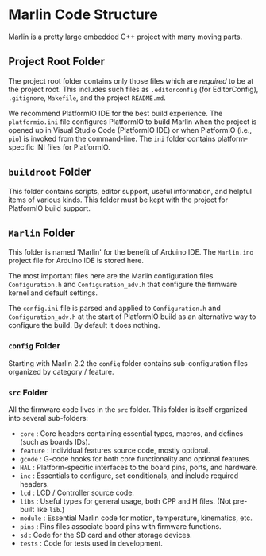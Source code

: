 # Marlin Code Structure

Marlin is a pretty large embedded C++ project with many moving parts.

## Project Root Folder

The project root folder contains only those files which are _required_ to be at the project root. This includes such files as `.editorconfig` (for EditorConfig), `.gitignore`, `Makefile`, and the project `README.md`.

We recommend PlatformIO IDE for the best build experience. The `platformio.ini` file configures PlatformIO to build Marlin when the project is opened up in Visual Studio Code (PlatformIO IDE) or when PlatformIO (i.e., `pio`) is invoked from the command-line. The `ini` folder contains platform-specific INI files for PlatformIO.

## `buildroot` Folder

This folder contains scripts, editor support, useful information, and helpful items of various kinds. This folder must be kept with the project for PlatformIO build support.

## `Marlin` Folder

This folder is named 'Marlin' for the benefit of Arduino IDE. The `Marlin.ino` project file for Arduino IDE is stored here.

The most important files here are the Marlin configuration files `Configuration.h` and `Configuration_adv.h` that configure the firmware kernel and default settings.

The `config.ini` file is parsed and applied to `Configuration.h` and `Configuration_adv.h` at the start of PlatformIO build as an alternative way to configure the build. By default it does nothing.

### `config` Folder

Starting with Marlin 2.2 the `config` folder contains sub-configuration files organized by category / feature.

### `src` Folder

All the firmware code lives in the `src` folder. This folder is itself organized into several sub-folders:

- `core` : Core headers containing essential types, macros, and defines (such as boards IDs).
- `feature` : Individual features source code, mostly optional.
- `gcode` : G-code hooks for both core functionality and optional features.
- `HAL` : Platform-specific interfaces to the board pins, ports, and hardware.
- `inc` : Essentials to configure, set conditionals, and include required headers.
- `lcd` : LCD / Controller source code.
- `libs` : Useful types for general usage, both CPP and H files. (Not pre-built like `lib`.)
- `module` : Essential Marlin code for motion, temperature, kinematics, etc.
- `pins` : Pins files associate board pins with firmware functions.
- `sd` : Code for the SD card and other storage devices.
- `tests` : Code for tests used in development.
